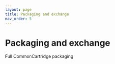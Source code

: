 ```yaml
---
layout: page
title: Packaging and exchange
nav_order: 5
---
```


# Packaging and exchange

Full CommonCartridge packaging
